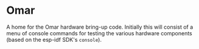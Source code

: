 # Omar

A home for the Omar hardware bring-up code. Initially this will consist of a menu of console commands for testing the various hardware components (based on the esp-idf SDK's `console`).




